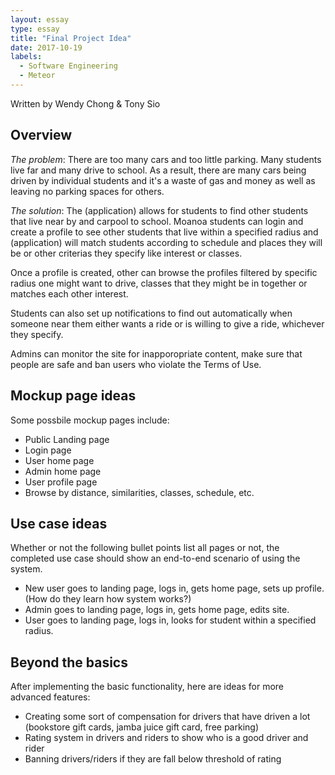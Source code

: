 ```yaml
---
layout: essay
type: essay
title: "Final Project Idea"
date: 2017-10-19
labels:
  - Software Engineering
  - Meteor
---
```


Written by Wendy Chong & Tony Sio

## Overview 
*The problem*: There are too many cars and too little parking. Many students live far and many drive to school. As a result, there are many cars being driven by individual students and it's a waste of gas and money as well as leaving no parking spaces for others. 

*The solution*: The (application) allows for students to find other students that live near by and carpool to school. Moanoa students can login and create a profile to see other students that live within a specified radius and (application) will match students according to schedule and places they will be or other criterias they specify like interest or classes. 

Once a profile is created, other can browse the profiles filtered by specific radius one might want to drive, classes that they might be in together or matches each other interest.

Students can also set up notifications to find out automatically when someone near them either wants a ride or is willing to give a ride, whichever they specify.

Admins can monitor the site for inapporopriate content, make sure that people are safe and ban users who violate the Terms of Use. 

## Mockup page ideas
Some possbile mockup pages include: 
* Public Landing page
* Login page
* User home page
* Admin home page
* User profile page
* Browse by distance, similarities, classes, schedule, etc.

## Use case ideas
Whether or not the following bullet points list all pages or not, the completed use case should show an end-to-end scenario of using the system.

* New user goes to landing page, logs in, gets home page, sets up profile. (How do they learn how system works?)
* Admin goes to landing page, logs in, gets home page, edits site.
* User goes to landing page, logs in, looks for student within a specified radius.

## Beyond the basics
After implementing the basic functionality, here are ideas for more advanced features:

* Creating some sort of compensation for drivers that have driven a lot (bookstore gift cards, jamba juice gift card, free parking)
* Rating system in drivers and riders to show who is a good driver and rider
* Banning drivers/riders if they are fall below threshold of rating
